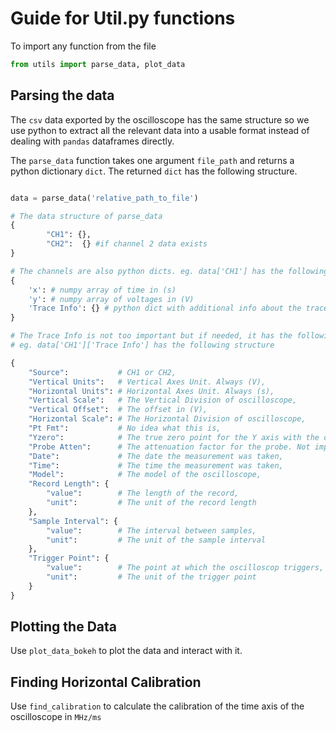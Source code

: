 # Guide for Util.py functions

To import any function from the file
```python
from utils import parse_data, plot_data
```

## Parsing the data

The `csv` data exported by the oscilloscope has the same structure so we use python to extract all the relevant data into a usable format instead of dealing with `pandas` dataframes directly.

The `parse_data` function takes one argument `file_path` and returns a python dictionary `dict`. The returned `dict` has the following structure.

```python

data = parse_data('relative_path_to_file')

# The data structure of parse_data
{
        "CH1": {},
        "CH2":  {} #if channel 2 data exists
}

# The channels are also python dicts. eg. data['CH1'] has the following structure
{
    'x': # numpy array of time in (s)
    'y': # numpy array of voltages in (V)
    'Trace Info': {} # python dict with additional info about the trace
}

# The Trace Info is not too important but if needed, it has the following structure.
# eg. data['CH1']['Trace Info'] has the following structure

{
    "Source":           # CH1 or CH2,
    "Vertical Units":   # Vertical Axes Unit. Always (V),
    "Horizontal Units": # Horizontal Axes Unit. Always (s),
    "Vertical Scale":   # The Vertical Division of oscilloscope,
    "Vertical Offset":  # The offset in (V),
    "Horizontal Scale": # The Horizontal Division of oscilloscope,
    "Pt Fmt":           # No idea what this is,
    "Yzero":            # The true zero point for the Y axis with the offset,
    "Probe Atten":      # The attenuation factor for the probe. Not important,
    "Date":             # The date the measurement was taken,
    "Time":             # The time the measurement was taken,
    "Model":            # The model of the oscilloscope,
    "Record Length": {
        "value":        # The length of the record,
        "unit":         # The unit of the record length
    },
    "Sample Interval": {
        "value":        # The interval between samples,
        "unit":         # The unit of the sample interval
    },
    "Trigger Point": {
        "value":        # The point at which the oscilloscop triggers,
        "unit":         # The unit of the trigger point
    }
}

```


## Plotting the Data

Use `plot_data_bokeh` to plot the data and interact with it.


## Finding Horizontal Calibration

Use `find_calibration` to calculate the calibration of the time axis of the oscilloscope in `MHz/ms`
